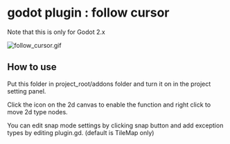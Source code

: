 # godot plugin : follow cursor
Note that this is only for Godot 2.x

![follow_cursor.gif](http://ninetones.com/image/follow_cursor.gif)

## How to use

Put this folder in project_root/addons folder and turn it on in the project setting panel.

Click the icon on the 2d canvas to enable the function and right click to move 2d type nodes.

You can edit snap mode settings by clicking snap button
and add exception types by editing plugin.gd.
(default is TileMap only)
